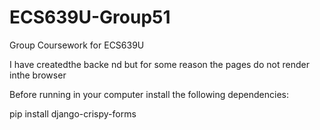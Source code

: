 # ECS639U-Group51
Group Coursework for ECS639U 

I have createdthe backe nd but for some reason the pages do not render inthe browser

Before running in your computer install the following dependencies:

pip install django-crispy-forms
